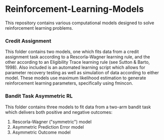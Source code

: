 # Reinforcement-Learning-Models
This repository contains various computational models designed to solve reinforcement learning problems. 

### Credit Assignment
This folder contains two models, one which fits data from a credit assignment task according to a Rescorla-Wagner learning rule, and the other according to an Eligibility Trace learning rule (see Sutton & Barto, 1998). Also included is an automated learning script which allows for parameter recovery testing as well as simulation of data according to either model. 
These models use maximum likelihood estimation to generate reinforcement learning parameters, specifically using fmincon.

### Bandit Task Asymmetric RL
This folder contains three models to fit data from a two-arm bandit task which delivers both positive and negative outcomes:
1) Rescorla-Wagner ("symmetric") model
2) Asymmetric Prediction Error model
3) Asymmetric Outcome model
